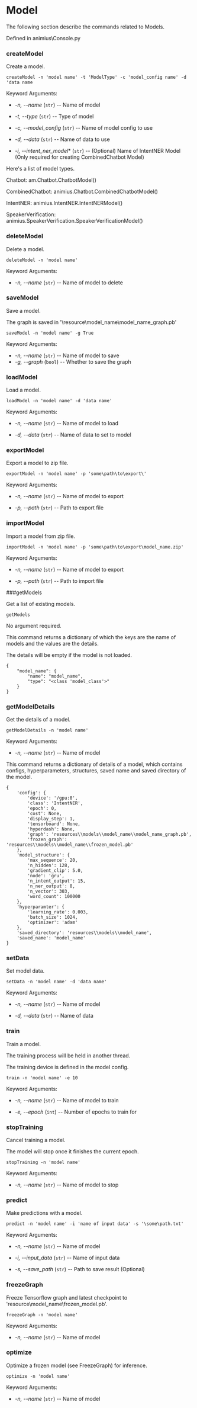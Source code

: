 # Model

The following section describe the commands related to Models.

Defined in animius\Console.py

### createModel

Create a model.

```
createModel -n 'model name' -t 'ModelType' -c 'model_config name' -d 'data name
```

Keyword Arguments:

* *-n, --name* (`str`) -- Name of model

* *-t, --type* (`str`) -- Type of model

* *-c, --model_config* (`str`) -- Name of model config to use

* *-d, --data* (`str`) -- Name of data to use

* *-i, --intent_ner_model** (`str`) -- (Optional) Name of IntentNER Model (Only required for creating CombinedChatbot Model)

Here's a list of model types.

Chatbot: am.Chatbot.ChatbotModel()

CombinedChatbot: animius.Chatbot.CombinedChatbotModel()

IntentNER: animius.IntentNER.IntentNERModel()

SpeakerVerification: animius.SpeakerVerification.SpeakerVerificationModel()

### deleteModel

Delete a model.

```
deleteModel -n 'model name'
```

Keyword Arguments:

* *-n, --name* (`str`) -- Name of model to delete

### saveModel

Save a model.

The graph is saved in '\resource\model_name\model_name_graph.pb'

```
saveModel -n 'model name' -g True
```

Keyword Arguments:

* *-n, --name* (`str`) -- Name of model to save
* *-g, --graph* (``bool``) -- Whether to save the graph

### loadModel

Load a model.

```
loadModel -n 'model name' -d 'data name'
```

Keyword Arguments:

* *-n, --name* (`str`) -- Name of model to load

* *-d, --data* (`str`) -- Name of data to set to model

### exportModel

Export a model to zip file.

```
exportModel -n 'model name' -p 'some\path\to\export\'
```

Keyword Arguments:

* *-n, --name* (`str`) -- Name of model to export

* *-p, --path* (`str`) -- Path to export file

### importModel

Import a model from zip file.

```
importModel -n 'model name' -p 'some\path\to\export\model_name.zip'
```

Keyword Arguments:

* *-n, --name* (`str`) -- Name of model to export

* *-p, --path* (`str`) -- Path to import file


###getModels

Get a list of existing models.

```
getModels
```

No argument required.

This command returns a dictionary of which the keys are the name of models and the values are the details.

The details will be empty if the model is not loaded.

```
{
	"model_name": {
		"name": "model_name",
		"type": "<class 'model_class'>"
	}
}
```


### getModelDetails

Get the details of a model.

```
getModelDetails -n 'model name'
```

Keyword Arguments:

* *-n, --name* (``str``) -- Name of model

This command returns a dictionary of details of a model, which contains configs, hyperparameters, structures, saved name and saved directory of the model.

```
{
	'config': {
		'device': '/gpu:0',
		'class': 'IntentNER',
		'epoch': 0,
		'cost': None,
		'display_step': 1,
		'tensorboard': None,
		'hyperdash': None,
		'graph': 'resources\\models\\model_name\\model_name_graph.pb',
		'frozen_graph': 'resources\\models\\model_name\\frozen_model.pb'
	},
	'model_structure': {
		'max_sequence': 20,
		'n_hidden': 128,
		'gradient_clip': 5.0,
		'node': 'gru',
		'n_intent_output': 15,
		'n_ner_output': 8,
		'n_vector': 303,
		'word_count': 100000
	},
	'hyperparamter': {
		'learning_rate': 0.003,
		'batch_size': 1024,
		'optimizer': 'adam'
	},
	'saved_directory': 'resources\\models\\model_name',
	'saved_name': 'model_name'
}
```


### setData

Set model data.

```
setData -n 'model name' -d 'data name'
```

Keyword Arguments:

* *-n, --name* (`str`) -- Name of model

* *-d, --data* (`str`) -- Name of data

### train

Train a model.

The training process will be held in another thread.

The training device is defined in the model config.

```
train -n 'model name' -e 10
```

Keyword Arguments:

* *-n, --name* (`str`) -- Name of model to train

* *-e, --epoch* (`int`) -- Number of epochs to train for

### stopTraining

Cancel training a model. 

The model will stop once it finishes the current epoch.

```
stopTraining -n 'model name'
```

Keyword Arguments:

* *-n, --name* (`str`) -- Name of model to stop


### predict

Make predictions with a model.

```
predict -n 'model name' -i 'name of input data' -s '\some\path.txt'
```

Keyword Arguments:

* *-n, --name* (`str`) -- Name of model

* *-i, --input_data* (`str`) -- Name of input data

* *-s, --save_path* (`str`) -- Path to save result (Optional)

### freezeGraph

Freeze Tensorflow graph and latest checkpoint to 'resource\model_name\frozen_model.pb'.

```
freezeGraph -n 'model name'
```

Keyword Arguments:

* *-n, --name* (`str`) -- Name of model

### optimize

Optimize a frozen model (see FreezeGraph) for inference.

```
optimize -n 'model name'
```

Keyword Arguments:

* *-n, --name* (`str`) -- Name of model